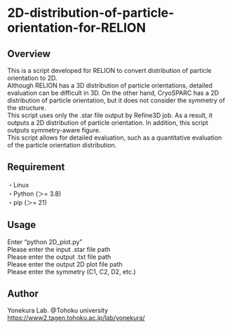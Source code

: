 # 2D-distribution-of-particle-orientation-for-RELION

## Overview
 This is a script developed for RELION to convert distribution of particle orientation to 2D. <br>
 Although RELION has a 3D distribution of particle orientations, detailed evaluation can be difficult in 3D. On the other hand, CryoSPARC has a 2D distribution of particle orientation, but it does not consider the symmetry of the structure.<br>
 This script uses only the .star file output by Refine3D job. As a result, it outputs a 2D distribution of particle orientation. In addition, this script outputs symmetry-aware figure.<br>
 This script allows for detailed evaluation, such as a quantitative evaluation of the particle orientation distribution.<br>

## Requirement
・Linux<br>
・Python (＞= 3.8)<br>
・pip (＞= 21) <br>

## Usage
Enter “python 2D_plot.py”<br>
Please enter the input .star file path<br>
Please enter the output .txt file path<br>
Please enter the output 2D plot file path<br>
Please enter the symmetry (C1, C2, D2, etc.)<br>

## Author
Yonekura Lab. @Tohoku university<br>
https://www2.tagen.tohoku.ac.jp/lab/yonekura/<br>
